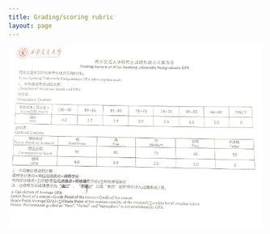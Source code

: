 ```yaml
---
title: Grading/scoring rubric
layout: page
---
```


![XJTU grade rubric](/assets/img/administrative/xjtu-grade-rubric.jpg)